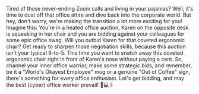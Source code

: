 Tired of those never-ending Zoom calls and living in your pajamas? Well, it's time to dust off that office attire and dive back into the corporate world. But hey, don't worry, we're making the transition a lot more exciting for you!
Imagine this: You're in a heated office auction, Karen on the opposite desk is squeaking in her chair and you are bidding against your colleagues for some epic office swag. Will you outbid Karen for that coveted ergonomic chair?
Get ready to sharpen those negotiation skills, because this auction isn't your typical 9-to-5. This time you want to snatch away this coveted ergonomic chair right in front of Karen's nose without paying a cent.
So, channel your inner office warrior, make some strategic bids, and remember, be it a "World's Okayest Employee" mug or a genuine "Out of Coffee" sign, there's something for every office enthusiast. Let's get bidding, and may the best (cyber) office worker prevail! 💼💻🖇️
